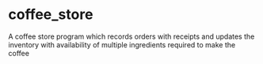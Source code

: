 # coffee_store
A coffee store program which records orders with receipts and updates the inventory with availability of multiple ingredients required to make the coffee
